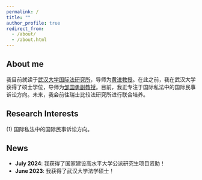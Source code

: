 ```yaml
---
permalink: /
title: ""
author_profile: true
redirect_from: 
  - /about/
  - /about.html
---
```


## About me
我目前就读于[武汉大学国际法研究所](https://translaw.whu.edu.cn/)，导师为[黄进教授](https://www.whu.edu.cn/info/4061/182764.htm)。在此之前，我在武汉大学获得了硕士学位，导师为[邹国勇副教授](https://law.whu.edu.cn/info/1233/5316.htm)。目前，我正专注于国际私法中的国际民事诉讼方向。未来，我会前往瑞士比较法研究所进行联合培养。

## Research Interests 
(1) 国际私法中的国际民事诉讼方向。<br> 

## News
- __July 2024__: 我获得了国家建设高水平大学公派研究生项目资助！<br>
- __June 2023__: 我获得了武汉大学法学硕士！<br>

